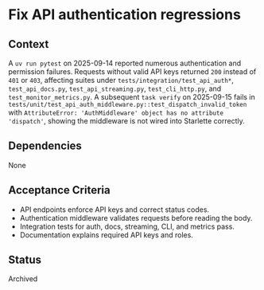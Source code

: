 # Fix API authentication regressions

## Context
A `uv run pytest` on 2025-09-14 reported numerous authentication and
permission failures. Requests without valid API keys returned `200` instead of
`401` or `403`, affecting suites under `tests/integration/test_api_auth*`,
`test_api_docs.py`, `test_api_streaming.py`, `test_cli_http.py`, and
`test_monitor_metrics.py`. A subsequent `task verify` on 2025-09-15 fails in
`tests/unit/test_api_auth_middleware.py::test_dispatch_invalid_token` with
`AttributeError: 'AuthMiddleware' object has no attribute 'dispatch'`, showing
the middleware is not wired into Starlette correctly.

## Dependencies
None

## Acceptance Criteria
- API endpoints enforce API keys and correct status codes.
- Authentication middleware validates requests before reading the body.
- Integration tests for auth, docs, streaming, CLI, and metrics pass.
- Documentation explains required API keys and roles.

## Status
Archived

